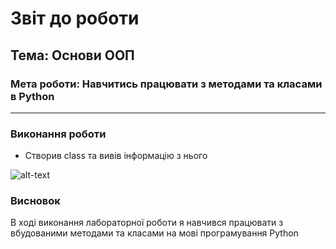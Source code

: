 # Звіт до роботи
## Тема: Основи ООП
### Мета роботи: Навчитись працювати з методами та класами в Python
---
### Виконання роботи

- Створив class та вивів інформацію з нього
  
 ![alt-text](https://github.com/Yuriy-Starovoit/ObjectOrientedProgramuvanya/blob/main/3%20%D0%BB%D0%B0%D0%B1%D0%B0/photos/Screenshot_5.png "1")

### Висновок
В ході виконання лабораторної роботи я навчився працювати з вбудованими методами та класами на мові програмування Python
